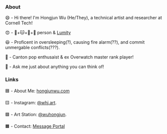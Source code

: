 ### About
😄 - Hi there! I'm Hongjun Wu (He/They), a technical artist and researcher at Cornell Tech!

😍 - 🐶+🐱+🐹+🐼 person & [Lumity](https://shipping.fandom.com/wiki/Lumity) 

😆 - Proficent in oversleeping(?), causing fire alarm(??), and commit unmergable conflicts(???).  

🥰 - Canton pop enthusaist & ex Overwatch master rank player!

💬 - Ask me just about anything you can think of!  

### Links
🟦  - About Me: [hongjunwu.com](https://hongjunwu.com/) 

🟨  - Instagram: [@whj.art](https://www.instagram.com/whj.art/).   

🟪  - Art Station: [@wuhongjun](https://wuhongjun.artstation.com/). 

🟧  - Contact: [Message Portal](https://i.hongjunwu.com/contact/)

